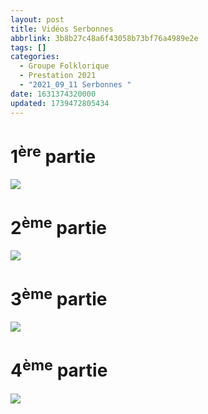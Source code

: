 ```yaml
---
layout: post
title: Vidéos Serbonnes
abbrlink: 3b8b27c48a6f43058b73bf76a4989e2e
tags: []
categories:
  - Groupe Folklorique
  - Prestation 2021
  - "2021_09_11 Serbonnes "
date: 1631374320000
updated: 1739472805434
---
```


# 1<sup>ère</sup> partie

[<img src="/resources/2bd4129b4dc74a4eb40f6250124ce9a9.png">](https://youtu.be/sqM-5Khxfok)

# 2<sup>ème</sup> partie

[<img src="/resources/ac2b09550407452b9e332a0562649843.png">](https://youtu.be/6WRVPsxb7q4)

# 3<sup>ème</sup> partie

[<img src=":/:/d24066f906cd4083897a36469c94a6dd">](https://youtu.be/fSqdAHFKNPQ)

# 4<sup>ème</sup> partie

[<img src="/resources/51ea101bda5b41399f8c917444b5c930.png">](https://youtu.be/y5QDNBc4kjA)
